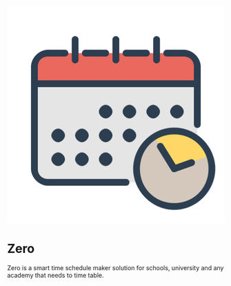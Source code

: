 ![SoftModem](Extras/CalendarClockSchedule.png)

Zero
====

Zero is a smart time schedule maker solution for schools, university and any academy that needs to time table.
